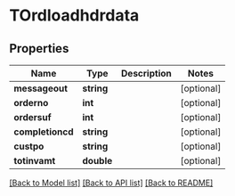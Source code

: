 # TOrdloadhdrdata

## Properties
Name | Type | Description | Notes
------------ | ------------- | ------------- | -------------
**messageout** | **string** |  | [optional] 
**orderno** | **int** |  | [optional] 
**ordersuf** | **int** |  | [optional] 
**completioncd** | **string** |  | [optional] 
**custpo** | **string** |  | [optional] 
**totinvamt** | **double** |  | [optional] 

[[Back to Model list]](../README.md#documentation-for-models) [[Back to API list]](../README.md#documentation-for-api-endpoints) [[Back to README]](../README.md)


